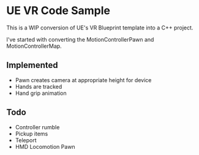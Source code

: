# UE VR Code Sample

This is a WIP conversion of UE's VR Blueprint template into a C++ project.

I've started with converting the MotionControllerPawn and MotionControllerMap.

## Implemented
- Pawn creates camera at appropriate height for device
- Hands are tracked
- Hand grip animation

## Todo
- Controller rumble
- Pickup items
- Teleport
- HMD Locomotion Pawn